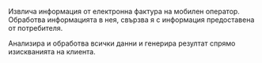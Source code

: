 Извлича информация от електронна фактура на мобилен оператор.
Обработва информацията в нея, свързва я с информация предоставена от потребителя.

Анализира и обработва всички данни и генерира резултат спрямо изискванията на клиента.